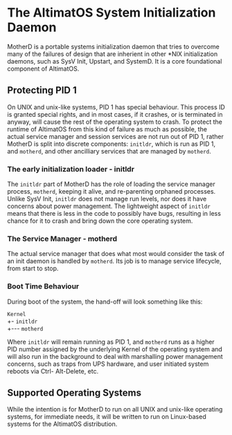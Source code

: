 # The AltimatOS System Initialization Daemon

MotherD is a portable systems initialization daemon that tries to overcome
many of the failures of design that are inherient in other *NIX initialization
daemons, such as SysV Init, Upstart, and SystemD. It is a core foundational
component of AltimatOS. 

## Protecting PID 1

On UNIX and unix-like systems, PID 1 has special behaviour. This process ID is
granted special rights, and in most cases, if it crashes, or is terminated in
anyway, will cause the rest of the operating system to crash. To protect the
runtime of AltimatOS from this kind of failure as much as possible, the actual
service manager and session services are not run out of PID 1, rather MotherD
is split into discrete components: `initldr`, which is run as PID 1, and
`motherd`, and other ancilliary services that are managed by `motherd`.

### The early initialization loader - initldr

The `initldr` part of MotherD has the role of loading the service manager
process, `motherd`, keeping it alive, and re-parenting orphaned processes.
Unlike SysV Init, `initldr` does not manage run levels, nor does it have
concerns about power management. The lightweight aspect of `initldr` means that
there is less in the code to possibly have bugs, resulting in less chance for
it to crash and bring down the core operating system.

### The Service Manager - motherd

The actual service manager that does what most would consider the task of an
init daemon is handled by `motherd`. Its job is to manage service lifecycle,
from start to stop.

### Boot Time Behaviour

During boot of the system, the hand-off will look something like this:

  `Kernel`<br />
  +- `initldr`<br />
  +--- `motherd`

Where `initldr` will remain running as PID 1, and `motherd` runs as a higher
PID number assigned by the underlying Kernel of the operating system and will
also run in the background to deal with marshalling power management concerns,
such as traps from UPS hardware, and user initiated system reboots via Ctrl-
Alt-Delete, etc.

## Supported Operating Systems

While the intention is for MotherD to run on all UNIX and unix-like operating
systems, for immediate needs, it will be written to run on Linux-based systems
for the AltimatOS distribution.

<!--
## Languages Used for the Code

MotherD's base loader, <code>initldr</code>, is written in the Go language,
instead of C or C++ to allow us to limit dependencies at run time. Primarily,
the installed binary is statically built, which means that updating the core
C library or linker shouldn't cause the system to require restarting the low
level initldr binary.

For the service manager, <code>motherd</code>, we've chosen to use Perl for
allowing the development to be rapidly proved out. The other ancilliary 
services, will also be written in Perl. This does mean that early boot time
initialization will require a Perl install with adequate modules required by
the codebase.
-->
